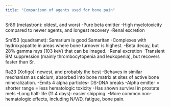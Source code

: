 ```yaml
---
title: "Comparison of agents used for bone pain"
---
```

Sr89 (metastron): oldest, and worst
-Pure beta emitter
-High myelotoxicity compared to newer agents, and longest recovery
-Renal excretion

Sm153 (quadramet): Samarium is good Samaritan
-Complexes with hydroxyapatite in areas where bone turnover is highest.
-Beta decay, but 28% gamma rays (103 keV) that can be imaged.
-Renal excretion
-Transient BM suppression (mainly thrombocytopenia and leukopenia), but recovers faster than Sr.

Ra23 (Xofigo): newest, and probably the best
-Behaves in similar mechanism as calcium, absorbed into bone matrix at sites of active bone mineralization.
-Emits 4 alpha particles- DS-DNA breaks
-Alpha emitter = shorter range = less hematologic toxicity
-Has shown survival in prostate mets
-Long half-life (11.4 days): easier shipping.
-More common non-hematologic effects, including N/V/D, fatigue, bone pain.

